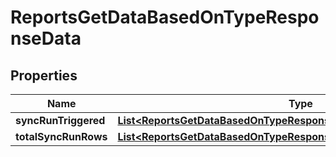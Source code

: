 

# ReportsGetDataBasedOnTypeResponseData


## Properties

| Name | Type | Description | Notes |
|------------ | ------------- | ------------- | -------------|
|**syncRunTriggered** | [**List&lt;ReportsGetDataBasedOnTypeResponseDataSyncRunTriggeredInner&gt;**](ReportsGetDataBasedOnTypeResponseDataSyncRunTriggeredInner.md) |  |  [optional] |
|**totalSyncRunRows** | [**List&lt;ReportsGetDataBasedOnTypeResponseDataTotalSyncRunRowsInner&gt;**](ReportsGetDataBasedOnTypeResponseDataTotalSyncRunRowsInner.md) |  |  [optional] |




